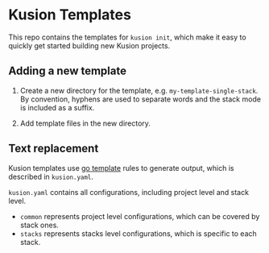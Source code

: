 # Kusion Templates

This repo contains the templates for `kusion init`, which make it easy to quickly get started building new Kusion projects.

## Adding a new template

 1. Create a new directory for the template, e.g. `my-template-single-stack`. By convention, hyphens are used to separate words and the stack mode is included as a suffix.

 2. Add template files in the new directory.

## Text replacement

Kusion templates use [go template](https://pkg.go.dev/text/template) rules to generate output, which is described in `kusion.yaml`.

`kusion.yaml` contains all configurations, including project level and stack level. 

- `common` represents project level configurations, which can be covered by stack ones.
- `stacks` represents stacks level configurations, which is specific to each stack.